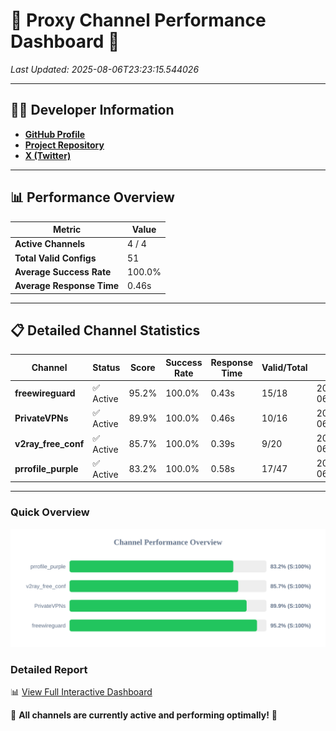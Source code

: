 # 🌟 Proxy Channel Performance Dashboard 🌟

_Last Updated: 2025-08-06T23:23:15.544026_

---

## 👩‍💻 Developer Information

- **[GitHub Profile](https://github.com/4n0nymou3)**  
- **[Project Repository](https://github.com/4n0nymou3/multi-proxy-config-fetcher)**  
- **[X (Twitter)](https://x.com/4n0nymou3)**  

---

## 📊 Performance Overview

| Metric                | Value       |
|-----------------------|-------------|
| **Active Channels**   | 4 / 4       |
| **Total Valid Configs** | 51          |
| **Average Success Rate** | 100.0%      |
| **Average Response Time** | 0.46s       |

---

## 📋 Detailed Channel Statistics

| Channel          | Status     | Score  | Success Rate | Response Time | Valid/Total | Last Success               |
|------------------|------------|--------|--------------|---------------|-------------|----------------------------|
| **freewireguard**  | ✅ Active  | 95.2%  | 100.0% | 0.43s         | 15/18       | 2025-08-06T23:23:15.542125 |
| **PrivateVPNs**  | ✅ Active  | 89.9%  | 100.0% | 0.46s         | 10/16       | 2025-08-06T23:23:15.088594 |
| **v2ray_free_conf**  | ✅ Active  | 85.7%  | 100.0% | 0.39s         | 9/20       | 2025-08-06T23:23:14.587747 |
| **prrofile_purple**  | ✅ Active  | 83.2%  | 100.0% | 0.58s         | 17/47       | 2025-08-06T23:23:14.117090 |

---

### Quick Overview
<div align="center">
  <a href="https://raw.githubusercontent.com/nullluser/NullRepo/refs/heads/main/assets/channel_stats_chart.svg">
    <img src="https://raw.githubusercontent.com/nullluser/NullRepo/refs/heads/main/assets/channel_stats_chart.svg" alt="Source Performance Statistics" width="800">
  </a>
</div>

### Detailed Report
📊 [View Full Interactive Dashboard](https://htmlpreview.github.io/?https://github.com/nullluser/NullRepo/blob/main/assets/performance_report.html)

🎉 **All channels are currently active and performing optimally!** 🎉
